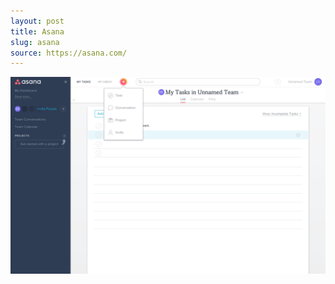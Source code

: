 ```yaml
---
layout: post
title: Asana
slug: asana
source: https://asana.com/
---
```


<img src="/screenshots/asana.png" alt="Asana">
